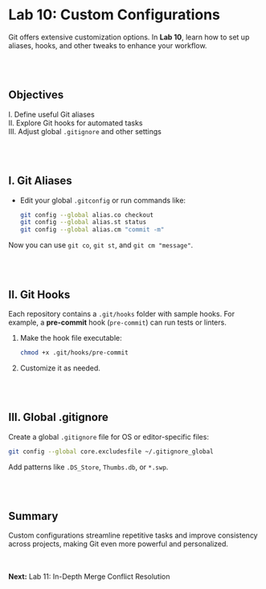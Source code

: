 # Lab 10: Custom Configurations

Git offers extensive customization options. In **Lab 10**, learn how to set up aliases, hooks, and other tweaks to enhance your workflow.

<br><br>
## Objectives

I. Define useful Git aliases \
II. Explore Git hooks for automated tasks \
III. Adjust global `.gitignore` and other settings

<br><br>

## I. Git Aliases
- Edit your global `.gitconfig` or run commands like:
  ```bash
  git config --global alias.co checkout
  git config --global alias.st status
  git config --global alias.cm "commit -m"
  ```

Now you can use `git co`, `git st`, and `git cm "message"`.

<br><br>
## II. Git Hooks
Each repository contains a `.git/hooks` folder with sample hooks. For example, a **pre-commit** hook (`pre-commit`) can run tests or linters.

1. Make the hook file executable:
   ```bash
   chmod +x .git/hooks/pre-commit
   ```
2. Customize it as needed.

<br><br>

## III. Global .gitignore

Create a global `.gitignore` file for OS or editor-specific files:
```bash
git config --global core.excludesfile ~/.gitignore_global
```

Add patterns like `.DS_Store`, `Thumbs.db`, or `*.swp`.

<br><br>
## Summary

Custom configurations streamline repetitive tasks and improve consistency across projects, making Git even more powerful and personalized.

<br><br>
**Next:** Lab 11: In-Depth Merge Conflict Resolution


